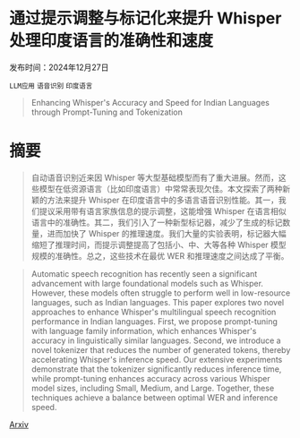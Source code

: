 # 通过提示调整与标记化来提升 Whisper 处理印度语言的准确性和速度

发布时间：2024年12月27日

`LLM应用` `语音识别` `印度语言`

> Enhancing Whisper's Accuracy and Speed for Indian Languages through Prompt-Tuning and Tokenization

# 摘要

> 自动语音识别近来因 Whisper 等大型基础模型而有了重大进展。然而，这些模型在低资源语言（比如印度语言）中常常表现欠佳。本文探索了两种新颖的方法来提升 Whisper 在印度语言中的多语言语音识别性能。其一，我们提议采用带有语言家族信息的提示调整，这能增强 Whisper 在语言相似语言中的准确性。其二，我们引入了一种新型标记器，减少了生成的标记数量，进而加快了 Whisper 的推理速度。我们大量的实验表明，标记器大幅缩短了推理时间，而提示调整提高了包括小、中、大等各种 Whisper 模型规模的准确性。总之，这些技术在最优 WER 和推理速度之间达成了平衡。

> Automatic speech recognition has recently seen a significant advancement with large foundational models such as Whisper. However, these models often struggle to perform well in low-resource languages, such as Indian languages. This paper explores two novel approaches to enhance Whisper's multilingual speech recognition performance in Indian languages. First, we propose prompt-tuning with language family information, which enhances Whisper's accuracy in linguistically similar languages. Second, we introduce a novel tokenizer that reduces the number of generated tokens, thereby accelerating Whisper's inference speed. Our extensive experiments demonstrate that the tokenizer significantly reduces inference time, while prompt-tuning enhances accuracy across various Whisper model sizes, including Small, Medium, and Large. Together, these techniques achieve a balance between optimal WER and inference speed.

[Arxiv](https://arxiv.org/abs/2412.19785)